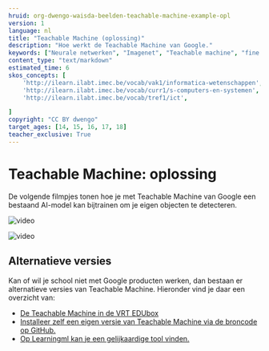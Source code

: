 ```yaml
---
hruid: org-dwengo-waisda-beelden-teachable-machine-example-opl
version: 1
language: nl
title: "Teachable Machine (oplossing)"
description: "Hoe werkt de Teachable Machine van Google."
keywords: ["Neurale netwerken", "Imagenet", "Teachable machine", "fine tuning"]
content_type: "text/markdown"
estimated_time: 6
skos_concepts: [
    'http://ilearn.ilabt.imec.be/vocab/vak1/informatica-wetenschappen', 
    'http://ilearn.ilabt.imec.be/vocab/curr1/s-computers-en-systemen',
    'http://ilearn.ilabt.imec.be/vocab/tref1/ict',

]
copyright: "CC BY dwengo"
target_ages: [14, 15, 16, 17, 18]
teacher_exclusive: True
---
```


# Teachable Machine: oplossing

De volgende filmpjes tonen hoe je met Teachable Machine van Google een bestaand AI-model kan bijtrainen om je eigen objecten te detecteren.


![](@youtube/https://www.youtube.com/embed/rTg7xpj2SaY?si=iF8YZSXyS-qeCbhM "video")

![](@youtube/https://www.youtube.com/embed/UAvvA0lbULg?si=pcJo0wCpUhpewBBs "video")

## Alternatieve versies

Kan of wil je school niet met Google producten werken, dan bestaan er alternatieve versies van Teachable Machine. Hieronder vind je daar een overzicht van:

* [De Teachable Machine in de VRT EDUbox](https://edubox.vrtnws.be/)
* [Installeer zelf een eigen versie van Teachable Machine via de broncode op GitHub.](https://github.com/googlecreativelab/teachable-machine-v1?tab=readme-ov-file)
* [Op Learningml kan je een gelijkaardige tool vinden.](https://web.learningml.org/en/home/)
